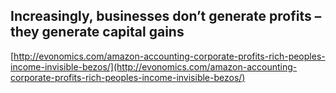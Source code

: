 ## Increasingly, businesses don’t generate profits – they generate capital gains
  
  [http://evonomics.com/amazon-accounting-corporate-profits-rich-peoples-income-invisible-bezos/](http://evonomics.com/amazon-accounting-corporate-profits-rich-peoples-income-invisible-bezos/)